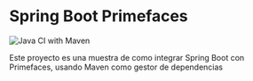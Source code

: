 # Spring Boot Primefaces

![Java CI with Maven](https://github.com/Danmir666/spring-boot-jsf-mexa/workflows/Java%20CI%20with%20Maven/badge.svg)

Este proyecto es una muestra de como integrar Spring Boot con Primefaces, usando Maven como gestor de dependencias
